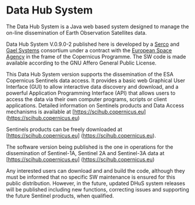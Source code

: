 # Data Hub System
The Data Hub System is a Java web based system designed to manage the on-line dissemination of Earth Observation Satellites data.

Data Hub System V.0.9.0-2 published here is developed by a [Serco](http://serco.com/) and [Gael Systems](http://www.gael.fr) consortium under a contract with the [European Space Agency](http://www.esa.int) in the frame of the Copernicus Programme. The SW code is made available according to the GNU Affero General Public License.
</p>
<p align="justify">

This Data Hub System version supports the dissemination of the ESA Copernicus Sentinels data access. 
It provides a basic web Graphical User Interface (GUI) to allow interactive data discovery and download, and a powerful Application Programming Interface (API) that allows users to access the data via their own computer programs, scripts or client applications.
Detailed information on Sentinels products and Data Access mechanisms is available at [https://scihub.copernicus.eu]    (https://scihub.copernicus.eu)
  
Sentinels products can be freely downloaded at [https://scihub.copernicus.eu] (https://scihub.copernicus.eu).      


The software version being published is the one in operations for the dissemination of Sentinel-1A, Sentinel 2A and Sentinel-3A data at [https://scihub.copernicus.eu] (https://scihub.copernicus.eu)

Any interested users can download and and build the code, although they must be informed that no specific SW maintenance is ensured for this public distribution. However, in the future, updated DHuS system releases will be published including new functions, correcting issues and supporting   the future Sentinel products, when qualified.      

